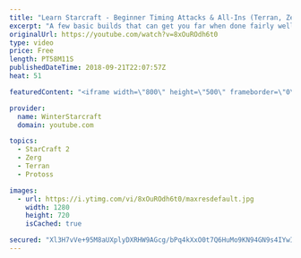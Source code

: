 ```yaml
---
title: "Learn Starcraft - Beginner Timing Attacks & All-Ins (Terran, Zerg & Protoss)"
excerpt: "A few basic builds that can get you far when done fairly well. Also important is how not to overextend and lose everything."
originalUrl: https://youtube.com/watch?v=8xOuROdh6t0
type: video
price: Free
length: PT58M11S
publishedDateTime: 2018-09-21T22:07:57Z
heat: 51

featuredContent: "<iframe width=\"800\" height=\"500\" frameborder=\"0\" src=\"https://www.youtube.com/embed/8xOuROdh6t0\" allow=\"accelerometer; autoplay; encrypted-media; gyroscope; picture-in-picture\" allowfullscreen></iframe>"

provider:
  name: WinterStarcraft
  domain: youtube.com

topics:
  - StarCraft 2
  - Zerg
  - Terran
  - Protoss

images:
  - url: https://i.ytimg.com/vi/8xOuROdh6t0/maxresdefault.jpg
    width: 1280
    height: 720
    isCached: true

secured: "Xl3H7vVe+95M8aUXplyDXRHW9AGcg/bPq4kXxO0t7Q6HuMo9KN94GN9s4IYwIf+OGguC1FXu12cYmcqIjY7GirH4s1yFW3H6WcfcuhaSpPq0dUUJXp6/fNJORVlqkh3vAtYYzCMKSqH/BAPvZvHfzZxi2krOQ94JCZCPAsyT1bS0WVeO4H45w6VnU4ch6DgMStj7iQO1waCY/MFH+PoUMCwpo6rJwy0SrBz86RKU3riS7+KuOpmMTB1r7BhElnJx5Bn+KvTQihqLLCEAXFKswvptRCuofb8JJCnbwbdKKdwvyflMNHbnLs9Np4gKYmsEd0hoRZAbDbTmdQ/5SbgUnhoNWUcHZtHImT5W9YQP/874BgtUEasg3VjqvKJH/w0uNIMRzuCfoMUjTynWGZKM8aAjYngDMPw5IEYay6gCEc4=;qSgPWlbnDCOo92wBbPcYYg=="
---
```


